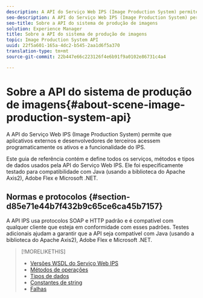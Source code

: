 ```yaml
---
description: A API do Serviço Web IPS (Image Production System) permite que aplicativos externos e desenvolvedores de terceiros acessem programaticamente os ativos e a funcionalidade do IPS.
seo-description: A API do Serviço Web IPS (Image Production System) permite que aplicativos externos e desenvolvedores de terceiros acessem programaticamente os ativos e a funcionalidade do IPS.
seo-title: Sobre a API do sistema de produção de imagens
solution: Experience Manager
title: Sobre a API do sistema de produção de imagens
topic: Image Production System API
uuid: 22f5a601-165a-4dc2-b545-2aa1d6f5a370
translation-type: tm+mt
source-git-commit: 22b447e66c223126f4e6b91f9a0102e86731c4a4

---
```



# Sobre a API do sistema de produção de imagens{#about-scene-image-production-system-api}

A API do Serviço Web IPS (Image Production System) permite que aplicativos externos e desenvolvedores de terceiros acessem programaticamente os ativos e a funcionalidade do IPS.

Este guia de referência contém e define todos os serviços, métodos e tipos de dados usados pela API do Serviço Web IPS. Ele foi especificamente testado para compatibilidade com Java (usando a biblioteca do Apache Axis2), Adobe Flex e Microsoft .NET.

## Normas e protocolos {#section-d85e71e44b7f432b9c65ce6ca45b7157}

A API IPS usa protocolos SOAP e HTTP padrão e é compatível com qualquer cliente que esteja em conformidade com esses padrões. Testes adicionais ajudam a garantir que a API seja compatível com Java (usando a biblioteca do Apache Axis2), Adobe Flex e Microsoft .NET.

>[!MORELIKETHIS]
>
>* [Versões WSDL do Serviço Web IPS](c-wsdl-versions.md#concept-aff3e13f3b59486882260b5f2e962226)
>* [Métodos de operações](operations/c-operations-intro/c-methods/c-methods.md)
>* [Tipos de dados](types/c-data-types/c-data-types.md#concept-dcf2ce73ff334e22bc4c634e3a0a50a6)
>* [Constantes de string](string-constants/c-string-constants/c-string-constants.md)
>* [Falhas](faults/c-faults/c-faults.md#concept-28c5e495f39443ecab05384d8cf8ab6b)

